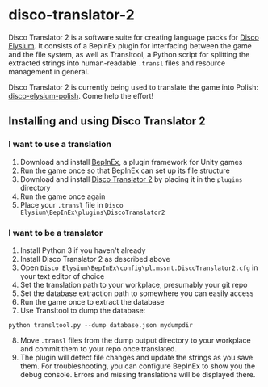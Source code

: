 # disco-translator-2
Disco Translator 2 is a software suite for creating language packs for [Disco Elysium](https://zaumstudio.com/). It consists of a BepInEx plugin for interfacing between the game and the file system, as well as Transltool, a Python script for splitting the extracted strings into human-readable `.transl` files and resource management in general.

Disco Translator 2 is currently being used to translate the game into Polish: [disco-elysium-polish](https://github.com/Lachcim/disco-elysium-polish). Come help the effort!

## Installing and using Disco Translator 2

### I want to use a translation

1. Download and install [BepInEx](https://github.com/BepInEx/BepInEx/releases), a plugin framework for Unity games
2. Run the game once so that BepInEx can set up its file structure
3. Download and install [Disco Translator 2](https://github.com/Lachcim/disco-translator-2/releases) by placing it in the `plugins` directory
4. Run the game once again
5. Place your `.transl` file in `Disco Elysium\BepInEx\plugins\DiscoTranslator2`


### I want to be a translator

1. Install Python 3 if you haven't already
2. Install Disco Translator 2 as described above
3. Open `Disco Elysium\BepInEx\config\pl.mssnt.DiscoTranslator2.cfg` in your text editor of choice
4. Set the translation path to your workplace, presumably your git repo
5. Set the database extraction path to somewhere you can easily access
6. Run the game once to extract the database
7. Use Transltool to dump the database:
```
python transltool.py --dump database.json mydumpdir
```
8. Move `.transl` files from the dump output directory to your workplace and commit them to your repo once translated.
9. The plugin will detect file changes and update the strings as you save them. For troubleshooting, you can configure BepInEx to show you the debug console. Errors and missing translations will be displayed there.
